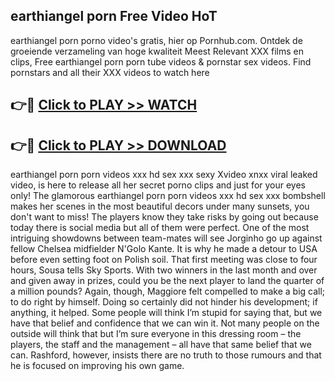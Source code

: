 ## earthiangel porn Free Video HoT 

earthiangel porn porno video's gratis, hier op Pornhub.com. Ontdek de groeiende verzameling van hoge kwaliteit Meest Relevant XXX films en clips,
Free earthiangel porn porn tube videos & pornstar sex videos. Find pornstars and all their XXX videos to watch here


## 👉🔴 [Click to PLAY >> WATCH](http://us.freeplayer.one?title=earthiangel_porn&ref=16D)

## 👉🔴 [Click to PLAY >> DOWNLOAD](http://us.freeplayer.one?title=earthiangel_porn&ref=16D)


earthiangel porn porn videos xxx hd sex xxx sexy Xvideo xnxx viral leaked video, is here to release all her secret porno clips and just for your eyes only! The glamorous earthiangel porn porn videos xxx hd sex xxx bombshell makes her scenes in the most beautiful decors under many sunsets, you don't want to miss! The players know they take risks by going out because today there is social media but all of them were perfect. One of the most intriguing showdowns between team-mates will see Jorginho go up against fellow Chelsea midfielder N'Golo Kante. It is why he made a detour to USA before even setting foot on Polish soil. That first meeting was close to four hours, Sousa tells Sky Sports. With two winners in the last month and over and given away in prizes, could you be the next player to land the quarter of a million pounds? Again, though, Maggiore felt compelled to make a big call; to do right by himself. Doing so certainly did not hinder his development; if anything, it helped. Some people will think I’m stupid for saying that, but we have that belief and confidence that we can win it. Not many people on the outside will think that but I’m sure everyone in this dressing room – the players, the staff and the management – all have that same belief that we can. Rashford, however, insists there are no truth to those rumours and that he is focused on improving his own game.